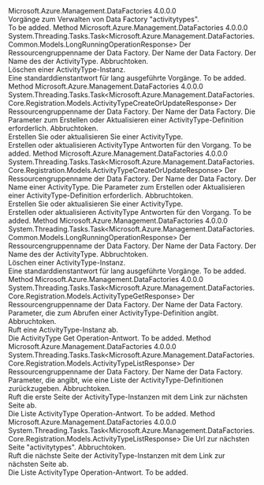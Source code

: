 <Type Name="IActivityTypeOperations" FullName="Microsoft.Azure.Management.DataFactories.Core.IActivityTypeOperations">
  <TypeSignature Language="C#" Value="public interface IActivityTypeOperations" />
  <TypeSignature Language="ILAsm" Value=".class public interface auto ansi abstract IActivityTypeOperations" />
  <TypeSignature Language="DocId" Value="T:Microsoft.Azure.Management.DataFactories.Core.IActivityTypeOperations" />
  <TypeSignature Language="VB.NET" Value="Public Interface IActivityTypeOperations" />
  <TypeSignature Language="F#" Value="type IActivityTypeOperations = interface" />
  <AssemblyInfo>
    <AssemblyName>Microsoft.Azure.Management.DataFactories</AssemblyName>
    <AssemblyVersion>4.0.0.0</AssemblyVersion>
  </AssemblyInfo>
  <Interfaces />
  <Docs>
    <summary>
            Vorgänge zum Verwalten von Data Factory "activitytypes".
            </summary>
    <remarks>To be added.</remarks>
  </Docs>
  <Members>
    <Member MemberName="BeginDeleteAsync">
      <MemberSignature Language="C#" Value="public System.Threading.Tasks.Task&lt;Microsoft.Azure.Management.DataFactories.Common.Models.LongRunningOperationResponse&gt; BeginDeleteAsync (string resourceGroupName, string dataFactoryName, string activityTypeName, System.Threading.CancellationToken cancellationToken);" />
      <MemberSignature Language="ILAsm" Value=".method public hidebysig newslot virtual instance class System.Threading.Tasks.Task`1&lt;class Microsoft.Azure.Management.DataFactories.Common.Models.LongRunningOperationResponse&gt; BeginDeleteAsync(string resourceGroupName, string dataFactoryName, string activityTypeName, valuetype System.Threading.CancellationToken cancellationToken) cil managed" />
      <MemberSignature Language="DocId" Value="M:Microsoft.Azure.Management.DataFactories.Core.IActivityTypeOperations.BeginDeleteAsync(System.String,System.String,System.String,System.Threading.CancellationToken)" />
      <MemberSignature Language="F#" Value="abstract member BeginDeleteAsync : string * string * string * System.Threading.CancellationToken -&gt; System.Threading.Tasks.Task&lt;Microsoft.Azure.Management.DataFactories.Common.Models.LongRunningOperationResponse&gt;" Usage="iActivityTypeOperations.BeginDeleteAsync (resourceGroupName, dataFactoryName, activityTypeName, cancellationToken)" />
      <MemberType>Method</MemberType>
      <AssemblyInfo>
        <AssemblyName>Microsoft.Azure.Management.DataFactories</AssemblyName>
        <AssemblyVersion>4.0.0.0</AssemblyVersion>
      </AssemblyInfo>
      <ReturnValue>
        <ReturnType>System.Threading.Tasks.Task&lt;Microsoft.Azure.Management.DataFactories.Common.Models.LongRunningOperationResponse&gt;</ReturnType>
      </ReturnValue>
      <Parameters>
        <Parameter Name="resourceGroupName" Type="System.String" />
        <Parameter Name="dataFactoryName" Type="System.String" />
        <Parameter Name="activityTypeName" Type="System.String" />
        <Parameter Name="cancellationToken" Type="System.Threading.CancellationToken" />
      </Parameters>
      <Docs>
        <param name="resourceGroupName">
            Der Ressourcengruppenname der Data Factory.
            </param>
        <param name="dataFactoryName">
            Der Name der Data Factory.
            </param>
        <param name="activityTypeName">
            Der Name des der ActivityType.
            </param>
        <param name="cancellationToken">
            Abbruchtoken.
            </param>
        <summary>
            Löschen einer ActivityType-Instanz.
            </summary>
        <returns>
            Eine standarddienstantwort für lang ausgeführte Vorgänge.
            </returns>
        <remarks>To be added.</remarks>
      </Docs>
    </Member>
    <Member MemberName="CreateOrUpdateAsync">
      <MemberSignature Language="C#" Value="public System.Threading.Tasks.Task&lt;Microsoft.Azure.Management.DataFactories.Core.Registration.Models.ActivityTypeCreateOrUpdateResponse&gt; CreateOrUpdateAsync (string resourceGroupName, string dataFactoryName, Microsoft.Azure.Management.DataFactories.Core.Registration.Models.ActivityTypeCreateOrUpdateParameters parameters, System.Threading.CancellationToken cancellationToken);" />
      <MemberSignature Language="ILAsm" Value=".method public hidebysig newslot virtual instance class System.Threading.Tasks.Task`1&lt;class Microsoft.Azure.Management.DataFactories.Core.Registration.Models.ActivityTypeCreateOrUpdateResponse&gt; CreateOrUpdateAsync(string resourceGroupName, string dataFactoryName, class Microsoft.Azure.Management.DataFactories.Core.Registration.Models.ActivityTypeCreateOrUpdateParameters parameters, valuetype System.Threading.CancellationToken cancellationToken) cil managed" />
      <MemberSignature Language="DocId" Value="M:Microsoft.Azure.Management.DataFactories.Core.IActivityTypeOperations.CreateOrUpdateAsync(System.String,System.String,Microsoft.Azure.Management.DataFactories.Core.Registration.Models.ActivityTypeCreateOrUpdateParameters,System.Threading.CancellationToken)" />
      <MemberSignature Language="F#" Value="abstract member CreateOrUpdateAsync : string * string * Microsoft.Azure.Management.DataFactories.Core.Registration.Models.ActivityTypeCreateOrUpdateParameters * System.Threading.CancellationToken -&gt; System.Threading.Tasks.Task&lt;Microsoft.Azure.Management.DataFactories.Core.Registration.Models.ActivityTypeCreateOrUpdateResponse&gt;" Usage="iActivityTypeOperations.CreateOrUpdateAsync (resourceGroupName, dataFactoryName, parameters, cancellationToken)" />
      <MemberType>Method</MemberType>
      <AssemblyInfo>
        <AssemblyName>Microsoft.Azure.Management.DataFactories</AssemblyName>
        <AssemblyVersion>4.0.0.0</AssemblyVersion>
      </AssemblyInfo>
      <ReturnValue>
        <ReturnType>System.Threading.Tasks.Task&lt;Microsoft.Azure.Management.DataFactories.Core.Registration.Models.ActivityTypeCreateOrUpdateResponse&gt;</ReturnType>
      </ReturnValue>
      <Parameters>
        <Parameter Name="resourceGroupName" Type="System.String" />
        <Parameter Name="dataFactoryName" Type="System.String" />
        <Parameter Name="parameters" Type="Microsoft.Azure.Management.DataFactories.Core.Registration.Models.ActivityTypeCreateOrUpdateParameters" />
        <Parameter Name="cancellationToken" Type="System.Threading.CancellationToken" />
      </Parameters>
      <Docs>
        <param name="resourceGroupName">
            Der Ressourcengruppenname der Data Factory.
            </param>
        <param name="dataFactoryName">
            Der Name der Data Factory.
            </param>
        <param name="parameters">
            Die Parameter zum Erstellen oder Aktualisieren einer ActivityType-Definition erforderlich.
            </param>
        <param name="cancellationToken">
            Abbruchtoken.
            </param>
        <summary>
            Erstellen Sie oder aktualisieren Sie einer ActivityType.
            </summary>
        <returns>
            Erstellen oder aktualisieren ActivityType Antworten für den Vorgang.
            </returns>
        <remarks>To be added.</remarks>
      </Docs>
    </Member>
    <Member MemberName="CreateOrUpdateWithRawJsonContentAsync">
      <MemberSignature Language="C#" Value="public System.Threading.Tasks.Task&lt;Microsoft.Azure.Management.DataFactories.Core.Registration.Models.ActivityTypeCreateOrUpdateResponse&gt; CreateOrUpdateWithRawJsonContentAsync (string resourceGroupName, string dataFactoryName, string activityTypeName, Microsoft.Azure.Management.DataFactories.Core.Registration.Models.ActivityTypeCreateOrUpdateWithRawJsonContentParameters parameters, System.Threading.CancellationToken cancellationToken);" />
      <MemberSignature Language="ILAsm" Value=".method public hidebysig newslot virtual instance class System.Threading.Tasks.Task`1&lt;class Microsoft.Azure.Management.DataFactories.Core.Registration.Models.ActivityTypeCreateOrUpdateResponse&gt; CreateOrUpdateWithRawJsonContentAsync(string resourceGroupName, string dataFactoryName, string activityTypeName, class Microsoft.Azure.Management.DataFactories.Core.Registration.Models.ActivityTypeCreateOrUpdateWithRawJsonContentParameters parameters, valuetype System.Threading.CancellationToken cancellationToken) cil managed" />
      <MemberSignature Language="DocId" Value="M:Microsoft.Azure.Management.DataFactories.Core.IActivityTypeOperations.CreateOrUpdateWithRawJsonContentAsync(System.String,System.String,System.String,Microsoft.Azure.Management.DataFactories.Core.Registration.Models.ActivityTypeCreateOrUpdateWithRawJsonContentParameters,System.Threading.CancellationToken)" />
      <MemberSignature Language="F#" Value="abstract member CreateOrUpdateWithRawJsonContentAsync : string * string * string * Microsoft.Azure.Management.DataFactories.Core.Registration.Models.ActivityTypeCreateOrUpdateWithRawJsonContentParameters * System.Threading.CancellationToken -&gt; System.Threading.Tasks.Task&lt;Microsoft.Azure.Management.DataFactories.Core.Registration.Models.ActivityTypeCreateOrUpdateResponse&gt;" Usage="iActivityTypeOperations.CreateOrUpdateWithRawJsonContentAsync (resourceGroupName, dataFactoryName, activityTypeName, parameters, cancellationToken)" />
      <MemberType>Method</MemberType>
      <AssemblyInfo>
        <AssemblyName>Microsoft.Azure.Management.DataFactories</AssemblyName>
        <AssemblyVersion>4.0.0.0</AssemblyVersion>
      </AssemblyInfo>
      <ReturnValue>
        <ReturnType>System.Threading.Tasks.Task&lt;Microsoft.Azure.Management.DataFactories.Core.Registration.Models.ActivityTypeCreateOrUpdateResponse&gt;</ReturnType>
      </ReturnValue>
      <Parameters>
        <Parameter Name="resourceGroupName" Type="System.String" />
        <Parameter Name="dataFactoryName" Type="System.String" />
        <Parameter Name="activityTypeName" Type="System.String" />
        <Parameter Name="parameters" Type="Microsoft.Azure.Management.DataFactories.Core.Registration.Models.ActivityTypeCreateOrUpdateWithRawJsonContentParameters" />
        <Parameter Name="cancellationToken" Type="System.Threading.CancellationToken" />
      </Parameters>
      <Docs>
        <param name="resourceGroupName">
            Der Ressourcengruppenname der Data Factory.
            </param>
        <param name="dataFactoryName">
            Der Name der Data Factory.
            </param>
        <param name="activityTypeName">
            Der Name einer ActivityType.
            </param>
        <param name="parameters">
            Die Parameter zum Erstellen oder Aktualisieren einer ActivityType-Definition erforderlich.
            </param>
        <param name="cancellationToken">
            Abbruchtoken.
            </param>
        <summary>
            Erstellen Sie oder aktualisieren Sie einer ActivityType.
            </summary>
        <returns>
            Erstellen oder aktualisieren ActivityType Antworten für den Vorgang.
            </returns>
        <remarks>To be added.</remarks>
      </Docs>
    </Member>
    <Member MemberName="DeleteAsync">
      <MemberSignature Language="C#" Value="public System.Threading.Tasks.Task&lt;Microsoft.Azure.Management.DataFactories.Common.Models.LongRunningOperationResponse&gt; DeleteAsync (string resourceGroupName, string dataFactoryName, string activityTypeName, System.Threading.CancellationToken cancellationToken);" />
      <MemberSignature Language="ILAsm" Value=".method public hidebysig newslot virtual instance class System.Threading.Tasks.Task`1&lt;class Microsoft.Azure.Management.DataFactories.Common.Models.LongRunningOperationResponse&gt; DeleteAsync(string resourceGroupName, string dataFactoryName, string activityTypeName, valuetype System.Threading.CancellationToken cancellationToken) cil managed" />
      <MemberSignature Language="DocId" Value="M:Microsoft.Azure.Management.DataFactories.Core.IActivityTypeOperations.DeleteAsync(System.String,System.String,System.String,System.Threading.CancellationToken)" />
      <MemberSignature Language="F#" Value="abstract member DeleteAsync : string * string * string * System.Threading.CancellationToken -&gt; System.Threading.Tasks.Task&lt;Microsoft.Azure.Management.DataFactories.Common.Models.LongRunningOperationResponse&gt;" Usage="iActivityTypeOperations.DeleteAsync (resourceGroupName, dataFactoryName, activityTypeName, cancellationToken)" />
      <MemberType>Method</MemberType>
      <AssemblyInfo>
        <AssemblyName>Microsoft.Azure.Management.DataFactories</AssemblyName>
        <AssemblyVersion>4.0.0.0</AssemblyVersion>
      </AssemblyInfo>
      <ReturnValue>
        <ReturnType>System.Threading.Tasks.Task&lt;Microsoft.Azure.Management.DataFactories.Common.Models.LongRunningOperationResponse&gt;</ReturnType>
      </ReturnValue>
      <Parameters>
        <Parameter Name="resourceGroupName" Type="System.String" />
        <Parameter Name="dataFactoryName" Type="System.String" />
        <Parameter Name="activityTypeName" Type="System.String" />
        <Parameter Name="cancellationToken" Type="System.Threading.CancellationToken" />
      </Parameters>
      <Docs>
        <param name="resourceGroupName">
            Der Ressourcengruppenname der Data Factory.
            </param>
        <param name="dataFactoryName">
            Der Name der Data Factory.
            </param>
        <param name="activityTypeName">
            Der Name des der ActivityType.
            </param>
        <param name="cancellationToken">
            Abbruchtoken.
            </param>
        <summary>
            Löschen einer ActivityType-Instanz.
            </summary>
        <returns>
            Eine standarddienstantwort für lang ausgeführte Vorgänge.
            </returns>
        <remarks>To be added.</remarks>
      </Docs>
    </Member>
    <Member MemberName="GetAsync">
      <MemberSignature Language="C#" Value="public System.Threading.Tasks.Task&lt;Microsoft.Azure.Management.DataFactories.Core.Registration.Models.ActivityTypeGetResponse&gt; GetAsync (string resourceGroupName, string dataFactoryName, Microsoft.Azure.Management.DataFactories.Core.Registration.Models.ActivityTypeGetParameters parameters, System.Threading.CancellationToken cancellationToken);" />
      <MemberSignature Language="ILAsm" Value=".method public hidebysig newslot virtual instance class System.Threading.Tasks.Task`1&lt;class Microsoft.Azure.Management.DataFactories.Core.Registration.Models.ActivityTypeGetResponse&gt; GetAsync(string resourceGroupName, string dataFactoryName, class Microsoft.Azure.Management.DataFactories.Core.Registration.Models.ActivityTypeGetParameters parameters, valuetype System.Threading.CancellationToken cancellationToken) cil managed" />
      <MemberSignature Language="DocId" Value="M:Microsoft.Azure.Management.DataFactories.Core.IActivityTypeOperations.GetAsync(System.String,System.String,Microsoft.Azure.Management.DataFactories.Core.Registration.Models.ActivityTypeGetParameters,System.Threading.CancellationToken)" />
      <MemberSignature Language="F#" Value="abstract member GetAsync : string * string * Microsoft.Azure.Management.DataFactories.Core.Registration.Models.ActivityTypeGetParameters * System.Threading.CancellationToken -&gt; System.Threading.Tasks.Task&lt;Microsoft.Azure.Management.DataFactories.Core.Registration.Models.ActivityTypeGetResponse&gt;" Usage="iActivityTypeOperations.GetAsync (resourceGroupName, dataFactoryName, parameters, cancellationToken)" />
      <MemberType>Method</MemberType>
      <AssemblyInfo>
        <AssemblyName>Microsoft.Azure.Management.DataFactories</AssemblyName>
        <AssemblyVersion>4.0.0.0</AssemblyVersion>
      </AssemblyInfo>
      <ReturnValue>
        <ReturnType>System.Threading.Tasks.Task&lt;Microsoft.Azure.Management.DataFactories.Core.Registration.Models.ActivityTypeGetResponse&gt;</ReturnType>
      </ReturnValue>
      <Parameters>
        <Parameter Name="resourceGroupName" Type="System.String" />
        <Parameter Name="dataFactoryName" Type="System.String" />
        <Parameter Name="parameters" Type="Microsoft.Azure.Management.DataFactories.Core.Registration.Models.ActivityTypeGetParameters" />
        <Parameter Name="cancellationToken" Type="System.Threading.CancellationToken" />
      </Parameters>
      <Docs>
        <param name="resourceGroupName">
            Der Ressourcengruppenname der Data Factory.
            </param>
        <param name="dataFactoryName">
            Der Name der Data Factory.
            </param>
        <param name="parameters">
            Parameter, die zum Abrufen einer ActivityType-Definition angibt.
            </param>
        <param name="cancellationToken">
            Abbruchtoken.
            </param>
        <summary>
            Ruft eine ActivityType-Instanz ab.
            </summary>
        <returns>
            Die ActivityType Get Operation-Antwort.
            </returns>
        <remarks>To be added.</remarks>
      </Docs>
    </Member>
    <Member MemberName="ListAsync">
      <MemberSignature Language="C#" Value="public System.Threading.Tasks.Task&lt;Microsoft.Azure.Management.DataFactories.Core.Registration.Models.ActivityTypeListResponse&gt; ListAsync (string resourceGroupName, string dataFactoryName, Microsoft.Azure.Management.DataFactories.Core.Registration.Models.ActivityTypeListParameters parameters, System.Threading.CancellationToken cancellationToken);" />
      <MemberSignature Language="ILAsm" Value=".method public hidebysig newslot virtual instance class System.Threading.Tasks.Task`1&lt;class Microsoft.Azure.Management.DataFactories.Core.Registration.Models.ActivityTypeListResponse&gt; ListAsync(string resourceGroupName, string dataFactoryName, class Microsoft.Azure.Management.DataFactories.Core.Registration.Models.ActivityTypeListParameters parameters, valuetype System.Threading.CancellationToken cancellationToken) cil managed" />
      <MemberSignature Language="DocId" Value="M:Microsoft.Azure.Management.DataFactories.Core.IActivityTypeOperations.ListAsync(System.String,System.String,Microsoft.Azure.Management.DataFactories.Core.Registration.Models.ActivityTypeListParameters,System.Threading.CancellationToken)" />
      <MemberSignature Language="F#" Value="abstract member ListAsync : string * string * Microsoft.Azure.Management.DataFactories.Core.Registration.Models.ActivityTypeListParameters * System.Threading.CancellationToken -&gt; System.Threading.Tasks.Task&lt;Microsoft.Azure.Management.DataFactories.Core.Registration.Models.ActivityTypeListResponse&gt;" Usage="iActivityTypeOperations.ListAsync (resourceGroupName, dataFactoryName, parameters, cancellationToken)" />
      <MemberType>Method</MemberType>
      <AssemblyInfo>
        <AssemblyName>Microsoft.Azure.Management.DataFactories</AssemblyName>
        <AssemblyVersion>4.0.0.0</AssemblyVersion>
      </AssemblyInfo>
      <ReturnValue>
        <ReturnType>System.Threading.Tasks.Task&lt;Microsoft.Azure.Management.DataFactories.Core.Registration.Models.ActivityTypeListResponse&gt;</ReturnType>
      </ReturnValue>
      <Parameters>
        <Parameter Name="resourceGroupName" Type="System.String" />
        <Parameter Name="dataFactoryName" Type="System.String" />
        <Parameter Name="parameters" Type="Microsoft.Azure.Management.DataFactories.Core.Registration.Models.ActivityTypeListParameters" />
        <Parameter Name="cancellationToken" Type="System.Threading.CancellationToken" />
      </Parameters>
      <Docs>
        <param name="resourceGroupName">
            Der Ressourcengruppenname der Data Factory.
            </param>
        <param name="dataFactoryName">
            Der Name der Data Factory.
            </param>
        <param name="parameters">
            Parameter, die angibt, wie eine Liste der ActivityType-Definitionen zurückzugeben.
            </param>
        <param name="cancellationToken">
            Abbruchtoken.
            </param>
        <summary>
            Ruft die erste Seite der ActivityType-Instanzen mit dem Link zur nächsten Seite ab.
            </summary>
        <returns>
            Die Liste ActivityType Operation-Antwort.
            </returns>
        <remarks>To be added.</remarks>
      </Docs>
    </Member>
    <Member MemberName="ListNextAsync">
      <MemberSignature Language="C#" Value="public System.Threading.Tasks.Task&lt;Microsoft.Azure.Management.DataFactories.Core.Registration.Models.ActivityTypeListResponse&gt; ListNextAsync (string nextLink, System.Threading.CancellationToken cancellationToken);" />
      <MemberSignature Language="ILAsm" Value=".method public hidebysig newslot virtual instance class System.Threading.Tasks.Task`1&lt;class Microsoft.Azure.Management.DataFactories.Core.Registration.Models.ActivityTypeListResponse&gt; ListNextAsync(string nextLink, valuetype System.Threading.CancellationToken cancellationToken) cil managed" />
      <MemberSignature Language="DocId" Value="M:Microsoft.Azure.Management.DataFactories.Core.IActivityTypeOperations.ListNextAsync(System.String,System.Threading.CancellationToken)" />
      <MemberSignature Language="F#" Value="abstract member ListNextAsync : string * System.Threading.CancellationToken -&gt; System.Threading.Tasks.Task&lt;Microsoft.Azure.Management.DataFactories.Core.Registration.Models.ActivityTypeListResponse&gt;" Usage="iActivityTypeOperations.ListNextAsync (nextLink, cancellationToken)" />
      <MemberType>Method</MemberType>
      <AssemblyInfo>
        <AssemblyName>Microsoft.Azure.Management.DataFactories</AssemblyName>
        <AssemblyVersion>4.0.0.0</AssemblyVersion>
      </AssemblyInfo>
      <ReturnValue>
        <ReturnType>System.Threading.Tasks.Task&lt;Microsoft.Azure.Management.DataFactories.Core.Registration.Models.ActivityTypeListResponse&gt;</ReturnType>
      </ReturnValue>
      <Parameters>
        <Parameter Name="nextLink" Type="System.String" />
        <Parameter Name="cancellationToken" Type="System.Threading.CancellationToken" />
      </Parameters>
      <Docs>
        <param name="nextLink">
            Die Url zur nächsten Seite "activitytypes".
            </param>
        <param name="cancellationToken">
            Abbruchtoken.
            </param>
        <summary>
            Ruft die nächste Seite der ActivityType-Instanzen mit dem Link zur nächsten Seite ab.
            </summary>
        <returns>
            Die Liste ActivityType Operation-Antwort.
            </returns>
        <remarks>To be added.</remarks>
      </Docs>
    </Member>
  </Members>
</Type>